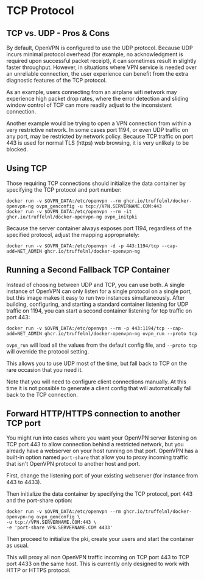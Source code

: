 # TCP Protocol

## TCP vs. UDP - Pros & Cons
By default, OpenVPN is configured to use the UDP protocol.  Because UDP incurs minimal protocol overhead (for example, no acknowledgment is required upon successful packet receipt), it can sometimes result in slightly faster throughput.  However, in situations where VPN service is needed over an unreliable connection, the user experience can benefit from the extra diagnostic features of the TCP protocol.

As an example, users connecting from an airplane wifi network may experience high packet drop rates, where the error detection and sliding window control of TCP can more readily adjust to the inconsistent connection.

Another example would be trying to open a VPN connection from within a very restrictive network. In some cases port 1194, or even UDP traffic on any port, may be restricted by network policy. Because TCP traffic on port 443 is used for normal TLS (https) web browsing, it is very unlikely to be blocked.

## Using TCP
Those requiring TCP connections should initialize the data container by specifying the TCP protocol and port number:

    docker run -v $OVPN_DATA:/etc/openvpn --rm ghcr.io/truffelnl/docker-openvpn-ng ovpn_genconfig -u tcp://VPN.SERVERNAME.COM:443
    docker run -v $OVPN_DATA:/etc/openvpn --rm -it ghcr.io/truffelnl/docker-openvpn-ng ovpn_initpki

Because the server container always exposes port 1194, regardless of the
specified protocol, adjust the mapping appropriately:

    docker run -v $OVPN_DATA:/etc/openvpn -d -p 443:1194/tcp --cap-add=NET_ADMIN ghcr.io/truffelnl/docker-openvpn-ng

## Running a Second Fallback TCP Container
Instead of choosing between UDP and TCP, you can use both. A single instance of OpenVPN can only listen for a single protocol on a single port, but this image makes it easy to run two instances simultaneously. After building, configuring, and starting a standard container listening for UDP traffic on 1194, you can start a second container listening for tcp traffic on port 443:

    docker run -v $OVPN_DATA:/etc/openvpn --rm -p 443:1194/tcp --cap-add=NET_ADMIN ghcr.io/truffelnl/docker-openvpn-ng ovpn_run --proto tcp

`ovpn_run` will load all the values from the default config file, and `--proto tcp` will override the protocol setting.

This allows you to use UDP most of the time, but fall back to TCP on the rare occasion that you need it.

Note that you will need to configure client connections manually. At this time it is not possible to generate a client config that will automatically fall back to the TCP connection.

## Forward HTTP/HTTPS connection to another TCP port
You might run into cases where you want your OpenVPN server listening on TCP port 443 to allow connection behind a restricted network, but you already have a webserver on your host running on that port. OpenVPN has a built-in option named `port-share` that allow you to proxy incoming traffic that isn't OpenVPN protocol to another host and port.

First, change the listening port of your existing webserver (for instance from 443 to 4433).

Then initialize the data container by specifying the TCP protocol, port 443 and the port-share option:

    docker run -v $OVPN_DATA:/etc/openvpn --rm ghcr.io/truffelnl/docker-openvpn-ng ovpn_genconfig \
    -u tcp://VPN.SERVERNAME.COM:443 \
    -e 'port-share VPN.SERVERNAME.COM 4433'
    
Then proceed to initialize the pki, create your users and start the container as usual.
    
This will proxy all non OpenVPN traffic incoming on TCP port 443 to TCP port 4433 on the same host. This is currently only designed to work with HTTP or HTTPS protocol.
